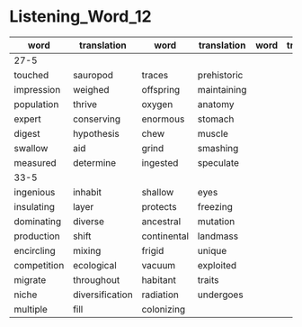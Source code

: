 # Listening_Word_12

| word          | translation                  | word            | translation                    | word             | translation                          | word               | translation              |
| ------------- | ---------------------------- | --------------- | ------------------------------ | ---------------- | ------------------------------------ | ------------------ | ------------------------ |
|27-5|
|touched|sauropod|traces|prehistoric|
|impression|weighed|offspring|maintaining|
|population|thrive|oxygen|anatomy|
|expert|conserving|enormous|stomach|
|digest|hypothesis|chew|muscle|
|swallow|aid|grind|smashing|
|measured|determine|ingested|speculate|
|33-5|
|ingenious|inhabit|shallow|eyes|
|insulating|layer|protects|freezing|
|dominating|diverse|ancestral|mutation|
|production|shift|continental|landmass|
|encircling|mixing|frigid|unique|
|competition|ecological|vacuum|exploited|
|migrate|throughout|habitant|traits|
|niche|diversification|radiation|undergoes|
|multiple|fill|colonizing|
